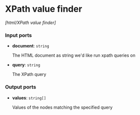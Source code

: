# XPath value finder

_[html/XPath value finder]_

### Input ports

* __document__: ` string `

    The HTML document as string we'd like run xpath queries on


* __query__: ` string `

    The XPath query

### Output ports

* __values__: ` string[] `

    Values of the nodes matching the specified query

